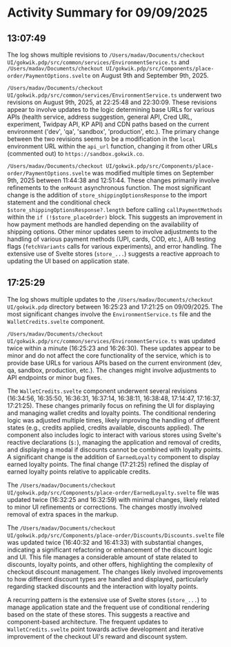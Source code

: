 # Activity Summary for 09/09/2025

## 13:07:49
The log shows multiple revisions to `/Users/madav/Documents/checkout UI/gokwik.pdp/src/common/services/EnvironmentService.ts` and `/Users/madav/Documents/checkout UI/gokwik.pdp/src/Components/place-order/PaymentOptions.svelte` on August 9th and September 9th, 2025.

`/Users/madav/Documents/checkout UI/gokwik.pdp/src/common/services/EnvironmentService.ts` underwent two revisions on August 9th, 2025, at 22:25:48 and 22:30:09.  These revisions appear to involve updates to the logic determining base URLs for various APIs (health service, address suggestion, general API, Cred URL, experiment, Twidpay API, KP API) and CDN paths based on the current environment ('dev', 'qa', 'sandbox', 'production', etc.).  The primary change between the two revisions seems to be a modification in the `local` environment URL within the `api_url` function, changing it from other URLs (commented out) to  `https://sandbox.gokwik.co`.

`/Users/madav/Documents/checkout UI/gokwik.pdp/src/Components/place-order/PaymentOptions.svelte` was modified multiple times on September 9th, 2025 between 11:44:38 and 12:51:44.  These changes primarily involve refinements to the `onMount` asynchronous function.  The most significant change is the addition of `store_shippingOptionsResponse` to the import statement and the conditional check `$store_shippingOptionsResponse?.length` before calling `callPaymentMethods` within the `if (!$store_placeOrder)` block. This suggests an improvement in how payment methods are handled depending on the availability of shipping options.  Other minor updates seem to involve adjustments to the handling of various payment methods (UPI, cards, COD, etc.), A/B testing flags (`fetchVariants` calls for various experiments), and error handling.  The extensive use of Svelte stores (`store_...`) suggests a reactive approach to updating the UI based on application state.


## 17:25:29
The log shows multiple updates to the `/Users/madav/Documents/checkout UI/gokwik.pdp` directory between 16:25:23 and 17:21:25 on 09/09/2025.  The most significant changes involve the `EnvironmentService.ts` file and the `WalletCredits.svelte` component.

`/Users/madav/Documents/checkout UI/gokwik.pdp/src/common/services/EnvironmentService.ts` was updated twice within a minute (16:25:23 and 16:26:30).  These updates appear to be minor and do not affect the core functionality of the service, which is to provide base URLs for various APIs based on the current environment (dev, qa, sandbox, production, etc.). The changes might involve adjustments to API endpoints or minor bug fixes.

The `WalletCredits.svelte` component underwent several revisions (16:34:56, 16:35:50, 16:36:31, 16:37:14, 16:38:11, 16:38:48, 17:14:47, 17:16:37, 17:21:25).  These changes primarily focus on refining the UI for displaying and managing wallet credits and loyalty points.  The conditional rendering logic was adjusted multiple times, likely improving the handling of different states (e.g., credits applied, credits available, discounts applied). The component also includes logic to interact with various stores using Svelte's reactive declarations (`$:`), managing the application and removal of credits, and displaying a modal if discounts cannot be combined with loyalty points.  A significant change is the addition of  `EarnedLoyalty` component to display earned loyalty points.  The final change (17:21:25) refined the display of earned loyalty points relative to applicable credits.

The `/Users/madav/Documents/checkout UI/gokwik.pdp/src/Components/place-order/EarnedLoyalty.svelte` file was updated twice (16:32:25 and 16:32:59) with minimal changes, likely related to minor UI refinements or corrections. The changes mostly involved removal of extra spaces in the markup.

The `/Users/madav/Documents/checkout UI/gokwik.pdp/src/Components/place-order/Discounts/Discounts.svelte` file was updated twice (16:40:32 and 16:41:33) with substantial changes, indicating a significant refactoring or enhancement of the discount logic and UI.  This file manages a considerable amount of state related to discounts, loyalty points, and other offers, highlighting the complexity of checkout discount management.  The changes likely involved improvements to how different discount types are handled and displayed, particularly regarding stacked discounts and the interaction with loyalty points.


A recurring pattern is the extensive use of Svelte stores (`store_...`) to manage application state and the frequent use of conditional rendering based on the state of these stores. This suggests a reactive and component-based architecture.  The frequent updates to `WalletCredits.svelte` point towards active development and iterative improvement of the checkout UI's reward and discount system.
